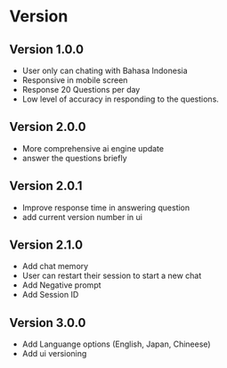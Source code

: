 # Version

## Version 1.0.0 
- User only can chating with Bahasa Indonesia
- Responsive in mobile screen
- Response 20 Questions per day
- Low level of accuracy in responding to the questions.


## Version 2.0.0
- More comprehensive ai engine update
- answer the questions briefly

## Version 2.0.1
- Improve response time in answering question
- add current version number in ui

## Version 2.1.0
- Add chat memory
- User can restart their session to start a new chat
- Add Negative prompt 
- Add Session ID

## Version 3.0.0
- Add Languange options (English, Japan, Chineese)
- Add ui versioning
